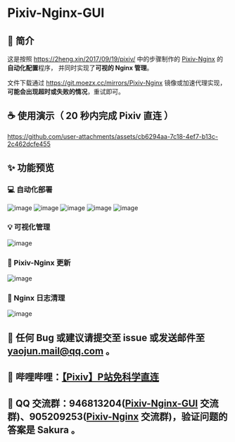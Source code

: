 # Pixiv-Nginx-GUI
## 📝 简介
这是按照 https://2heng.xin/2017/09/19/pixiv/ 中的步骤制作的 [Pixiv-Nginx](https://github.com/mashirozx/Pixiv-Nginx) 的**自动化配置**程序，
并同时实现了**可视的 Nginx 管理**。

文件下载通过 https://git.moezx.cc/mirrors/Pixiv-Nginx 镜像或加速代理实现，**可能会出现超时或失败的情况**，重试即可。
## ☕ 使用演示（ 20 秒内完成 Pixiv 直连 ）


https://github.com/user-attachments/assets/cb6294aa-7c18-4ef7-b13c-2c462dcfe455


## ✨ 功能预览
### 💻 自动化部署
![image](https://github.com/user-attachments/assets/77a24ba8-da2a-4796-9e12-c8e7d35159c5)
![image](https://github.com/user-attachments/assets/c63ff2b5-ef1b-4299-b0d1-72a251d99689)
![image](https://github.com/user-attachments/assets/461b02a0-07d5-4b23-a42c-d6609b6fa68f)
![image](https://github.com/user-attachments/assets/a9d3fe6b-8c58-4eeb-afdf-4e4f837e7cd9)
![image](https://github.com/user-attachments/assets/7157eaf3-0d3c-4f35-b6ef-4fd0d969e462)
### 💡 可视化管理
![image](https://github.com/user-attachments/assets/c944dd10-126f-44af-a2d2-9fe697f8be36)
### 🔗 Pixiv-Nginx 更新
![image](https://github.com/user-attachments/assets/fca6632d-a200-4a68-bd33-85404b1c2c74)
### 🧹 Nginx 日志清理
![image](https://github.com/user-attachments/assets/8e4d1a2c-871d-45a6-8ff2-9b611c0a533d)
## 🧪 任何 Bug 或建议请提交至 issue 或发送邮件至 yaojun.mail@qq.com 。
## 🎥 哔哩哔哩：[【Pixiv】P站免科学直连](https://www.bilibili.com/video/BV1yZz4YxEBR)
## 👥 QQ 交流群：946813204([Pixiv-Nginx-GUI](https://github.com/racpast/Pixiv-Nginx-GUI) 交流群)、905209253([Pixiv-Nginx](https://github.com/mashirozx/Pixiv-Nginx) 交流群)，验证问题的答案是 Sakura 。
